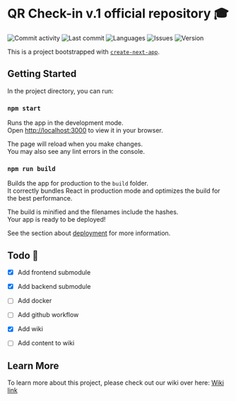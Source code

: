 # QR Check-in v.1 official repository 🎓

![Commit activity](https://img.shields.io/github/commit-activity/w/SKKU-TSC/qr-checkin-frontend?style=for-the-badge&logo=github
)
![Last commit](https://img.shields.io/github/last-commit/SKKU-TSC/qr-checkin-frontend?style=for-the-badge&logo=github
)
![Languages](https://img.shields.io/github/languages/count/SKKU-TSC/qr-checkin-frontend?style=for-the-badge)
![Issues](https://img.shields.io/bitbucket/issues/SKKU-TSC/qr-checkin-frontend?style=for-the-badge)
![Version](https://img.shields.io/github/package-json/v/SKKU-TSC/qr-checkin-frontend?style=for-the-badge)

This is a project bootstrapped with [`create-next-app`](https://github.com/facebook/create-react-app).


## Getting Started

In the project directory, you can run:

### `npm start`

Runs the app in the development mode.\
Open [http://localhost:3000](http://localhost:3000) to view it in your browser.

The page will reload when you make changes.\
You may also see any lint errors in the console.


### `npm run build`

Builds the app for production to the `build` folder.\
It correctly bundles React in production mode and optimizes the build for the best performance.

The build is minified and the filenames include the hashes.\
Your app is ready to be deployed!

See the section about [deployment](https://facebook.github.io/create-react-app/docs/deployment) for more information.


## Todo 🚀

- [x] Add frontend submodule
- [x] Add backend submodule
- [ ] Add docker
- [ ] Add github workflow
- [x] Add wiki
- [ ] Add content to wiki


## Learn More

To learn more about this project, please check out our wiki over here: [Wiki link](https://github.com/SKKU-TSC/qr-checkin/wiki)